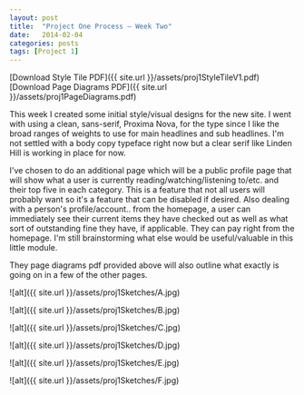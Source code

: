 ```yaml
---
layout: post
title:  "Project One Process – Week Two"
date:   2014-02-04
categories: posts
tags: [Project 1]
---
```


[Download Style Tile PDF]({{ site.url }}/assets/proj1StyleTileV1.pdf)<br />
[Download Page Diagrams PDF]({{ site.url }}/assets/proj1PageDiagrams.pdf)  
  
  
This week I created some initial style/visual designs for the new site. I went with using a clean, sans-serif, Proxima Nova, for the type since I like the broad ranges of weights to use for main headlines and sub headlines. I'm not settled with a body copy typeface right now but a clear serif like Linden Hill is working in place for now.  
  
  
I've chosen to do an additional page which will be a public profile page that will show what a user is currently reading/watching/listening to/etc. and their top five in each category. This is a feature that not all users will probably want so it's a feature that can be disabled if desired. Also dealing with a person's profile/account.. from the homepage, a user can immediately see their current items they have checked out as well as what sort of outstanding fine they have, if applicable. They can pay right from the homepage. I'm still brainstorming what else would be useful/valuable in this little module.  
  
  
They page diagrams pdf provided above will also outline what exactly is going on in a few of the other pages.



![alt]({{ site.url }}/assets/proj1Sketches/A.jpg)  
  
  
![alt]({{ site.url }}/assets/proj1Sketches/B.jpg)  
  
  
![alt]({{ site.url }}/assets/proj1Sketches/C.jpg)  
  
  
![alt]({{ site.url }}/assets/proj1Sketches/D.jpg)  
  
  
![alt]({{ site.url }}/assets/proj1Sketches/E.jpg)  
  
  
![alt]({{ site.url }}/assets/proj1Sketches/F.jpg)  

